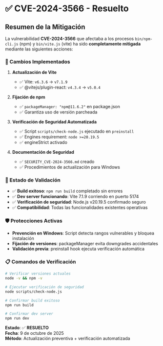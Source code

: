 # ✅ CVE-2024-3566 - Resuelto

## Resumen de la Mitigación

La vulnerabilidad **CVE-2024-3566** que afectaba a los procesos `bin/npm-cli.js` (npm) y `bin/vite.js` (vite) ha sido **completamente mitigada** mediante las siguientes acciones:

### 🔧 Cambios Implementados

1. **Actualización de Vite**
   - ✅ Vite: `v6.3.6` → `v7.1.9`
   - ✅ @vitejs/plugin-react: `v4.3.4` → `v5.0.4`

2. **Fijación de npm**
   - ✅ `packageManager: "npm@11.6.2"` en package.json
   - ✅ Garantiza uso de versión parcheada

3. **Verificación de Seguridad Automatizada**
   - ✅ Script `scripts/check-node.js` ejecutado en `preinstall`
   - ✅ Engines requirement: `node >=20.19.5`
   - ✅ engineStrict activado

4. **Documentación de Seguridad**
   - ✅ `SECURITY_CVE-2024-3566.md` creado
   - ✅ Procedimientos de actualización para Windows

### 🎯 Estado de Validación

- ✅ **Build exitoso**: `npm run build` completado sin errores
- ✅ **Dev server funcionando**: Vite 7.1.9 corriendo en puerto 5174
- ✅ **Verificación de seguridad**: Node.js v20.19.5 confirmado seguro
- ✅ **Compatibilidad**: Todas las funcionalidades existentes operativas

### 🛡️ Protecciones Activas

- **Prevención en Windows**: Script detecta rangos vulnerables y bloquea instalación
- **Fijación de versiones**: packageManager evita downgrades accidentales
- **Validación previa**: preinstall hook ejecuta verificación automática

### 📋 Comandos de Verificación

```bash
# Verificar versiones actuales
node -v && npm -v

# Ejecutar verificación de seguridad
node scripts/check-node.js

# Confirmar build exitoso
npm run build

# Confirmar dev server
npm run dev
```

**Estado**: ✅ **RESUELTO**  
**Fecha**: 9 de octubre de 2025  
**Método**: Actualización preventiva + verificación automatizada